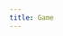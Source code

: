 ```yaml
---
title: Game
---
```


<img id="thumbnail">


<script>
$(document).ready(function(){
	var url = new URL(window.location.href);
	var BGGID = url.searchParams.get("bggid");

	$.get(
		"{{ site.bggapi-thing }}" + BGGID
		,function(data){
			var item = $(data).find("items item");

			var name = $(item).find("name[type='primary']").attr("value");
			$("head title").html(name + " - {{ site.title }}");
			$("section#title h1").html(name);

			var img = $(item).find("thumbnail").text();
			$("img#thumbnail").attr("src",img);
		}
	);
});
</script>
